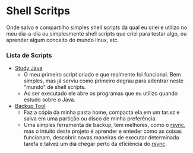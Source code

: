 # Shell Scritps

Onde salvo e compartilho simples shell scripts da qual eu criei e utilizo no meu dia-a-dia ou simplesmente shell scripts que criei para testar algo, ou aprender algum conceito do mundo linux, etc.

### Lista de Scripts
- [Study Java](scripts/study-java.sh)
    - O meu primeiro script criado e que realmente foi funcional. Bem simples, mas já serviu como primeiro degrau para adentrar neste "mundo" de shell scripts.
    - Ao ser executado ele abre os programas que eu utilizo quando estudo sobre o Java.
- [Backup Tool](https://github.com/FabricioLopees/backup_project)
    - Faz a cópia da minha pasta home, compacta ela em um tar.xz e salva em uma partição ou disco de minha preferência.
    - Uma simples ferramenta de backup, tem melhores, como o [rsync](https://github.com/WayneD/rsync), mas o intuito deste projeto é aprender e enteder como as coisas funcionam, descobrir novas maneiras de executar determinada tarefa e talvez um dia chegar perto da eficiência do [rsync](https://github.com/WayneD/rsync).